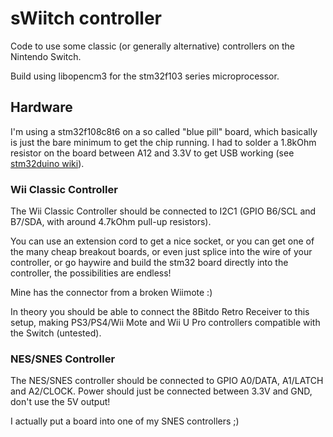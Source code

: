 # sWiitch controller

Code to use some classic (or generally alternative) controllers on the Nintendo Switch.

Build using libopencm3 for the stm32f103 series microprocessor.

## Hardware

I'm using a stm32f108c8t6 on a so called "blue pill" board, which basically is just the bare minimum
to get the chip running.
I had to solder a 1.8kOhm resistor on the board between A12 and 3.3V to get USB working (see [stm32duino wiki](http://wiki.stm32duino.com/index.php?title=Blue_Pill#Hardware_installation)).

### Wii Classic Controller

The Wii Classic Controller should be connected to I2C1 (GPIO B6/SCL and B7/SDA, with around 4.7kOhm pull-up resistors).

You can use an extension cord to get a nice socket, or you can get one of the many cheap breakout boards, or even just splice into the wire of your controller,
or go haywire and build the stm32 board directly into the controller, the possibilities are endless!

Mine has the connector from a broken Wiimote :)

In theory you should be able to connect the 8Bitdo Retro Receiver to this setup,
making PS3/PS4/Wii Mote and Wii U Pro controllers compatible with the Switch (untested).

### NES/SNES Controller

The NES/SNES controller should be connected to GPIO A0/DATA, A1/LATCH and A2/CLOCK. Power should just be connected between 3.3V and GND, don't use the 5V output!

I actually put a board into one of my SNES controllers ;)

